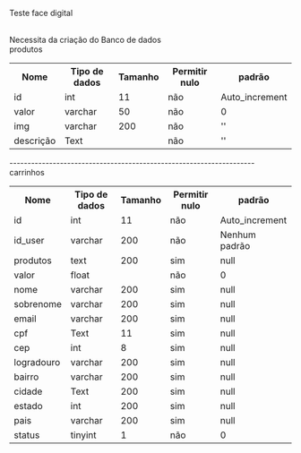 Teste face digital <br/><br/>

Necessita da criação do Banco de dados<br/>
	produtos<br/>
<table>
    <tr>
        <th>Nome</th>
        <th>Tipo de dados</th>
        <th>Tamanho</th>
        <th>Permitir nulo</th>
        <th>padrão</th>
    </tr>
    <tr>
        <td>id</td>
        <td>int</td>
        <td>11</td>
        <td>não</td>
        <td>Auto_increment</td>
    </tr>
    <tr>
        <td>valor</td>
        <td>varchar</td>
        <td>50</td>
        <td>não</td>
        <td>0</td>
    </tr>
    <tr>
        <td>img</td>
        <td>varchar</td>
        <td>200</td>
        <td>não</td>
        <td>''</td>
    </tr>
    <tr>
        <td>descrição</td>
        <td>Text</td>
        <td></td>
        <td>não</td>
        <td>''</td>
    </tr>
</table>
	--------------------------------------------------------------------<br/>
	carrinhos<br/>
<table>
    <tr>
        <th>Nome</th>
        <th>Tipo de dados</th>
        <th>Tamanho</th>
        <th>Permitir nulo</th>
        <th>padrão</th>
    </tr>
    <tr>
        <td>id</td>
        <td>int</td>
        <td>11</td>
        <td>não</td>
        <td>Auto_increment</td>
    </tr>
    <tr>
        <td>id_user</td>
        <td>varchar</td>
        <td>200</td>
        <td>não</td>
        <td>Nenhum padrão</td>
    </tr>
    <tr>
        <td>produtos</td>
        <td>text</td>
        <td>200</td>
        <td>sim</td>
        <td>null</td>
    </tr>
    <tr>
        <td>valor</td>
        <td>float</td>
        <td></td>
        <td>não</td>
        <td>0</td>
    </tr>
    <tr>
        <td>nome</td>
        <td>varchar</td>
        <td>200</td>
        <td>sim</td>
        <td>null</td>
    </tr>
    <tr>
        <td>sobrenome</td>
        <td>varchar</td>
        <td>200</td>
        <td>sim</td>
        <td>null</td>
    </tr>
    <tr>
        <td>email</td>
        <td>varchar</td>
        <td>200</td>
        <td>sim</td>
        <td>null</td>
    </tr>
    <tr>
        <td>cpf</td>
        <td>Text</td>
        <td>11</td>
        <td>sim</td>
        <td>null</td>
    </tr>
    <tr>
        <td>cep</td>
        <td>int</td>
        <td>8</td>
        <td>sim</td>
        <td>null</td>
    </tr>
    <tr>
        <td>logradouro</td>
        <td>varchar</td>
        <td>200</td>
        <td>sim</td>
        <td>null</td>
    </tr>
    <tr>
        <td>bairro</td>
        <td>varchar</td>
        <td>200</td>
        <td>sim</td>
        <td>null</td>
    </tr>
    <tr>
        <td>cidade</td>
        <td>Text</td>
        <td>200</td>
        <td>sim</td>
        <td>null</td>
    </tr>
    <tr>
        <td>estado</td>
        <td>int</td>
        <td>200</td>
        <td>sim</td>
        <td>null</td>
    </tr>
    <tr>
        <td>pais</td>
        <td>varchar</td>
        <td>200</td>
        <td>sim</td>
        <td>null</td>
    </tr>
    <tr>
        <td>status</td>
        <td>tinyint</td>
        <td>1</td>
        <td>não</td>
        <td>0</td>
    </tr>
</table>
